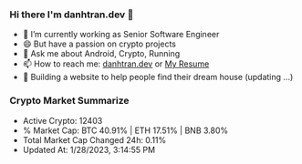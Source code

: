 ### Hi there I'm danhtran.dev 👋

- 🔭 I’m currently working as Senior Software Engineer
- 😄 But have a passion on crypto projects
- 💬 Ask me about Android, Crypto, Running 
- 📫 How to reach me: <a href="https://danhtran.dev" target="_blank">danhtran.dev</a> or <a href="Dan-Resume.pdf" target="_blank">My Resume</a>
- 🌱 Building a website to help people find their dream house (updating ...)

### Crypto Market Summarize
- Active Crypto: 12403
- % Market Cap: BTC 40.91% | ETH 17.51% | BNB 3.80%
- Total Market Cap Changed 24h: 0.11%
- Updated At: 1/28/2023, 3:14:55 PM
